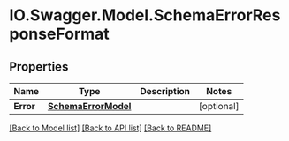 # IO.Swagger.Model.SchemaErrorResponseFormat
## Properties

Name | Type | Description | Notes
------------ | ------------- | ------------- | -------------
**Error** | [**SchemaErrorModel**](SchemaErrorModel.md) |  | [optional] 

[[Back to Model list]](../README.md#documentation-for-models) [[Back to API list]](../README.md#documentation-for-api-endpoints) [[Back to README]](../README.md)

